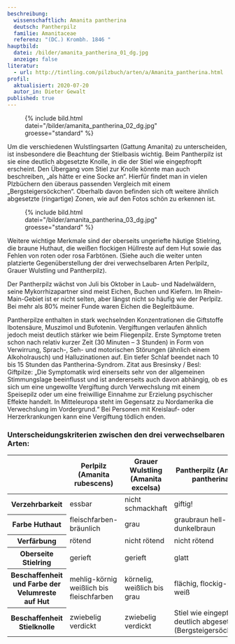 ```yaml
---
beschreibung:
  wissenschaftlich: Amanita pantherina
  deutsch: Pantherpilz
  familie: Amanitaceae
  referenz: "(DC.) Krombh. 1846 "
hauptbild:
  datei: /bilder/amanita_pantherina_01_dg.jpg
  anzeige: false
literatur:
  - url: http://tintling.com/pilzbuch/arten/a/Amanita_pantherina.html
profil:
  aktualisiert: 2020-07-20
  autor_in: Dieter Gewalt
published: true
---
```

<figure>{% include bild.html datei="/bilder/amanita_pantherina_02_dg.jpg" groesse="standard" %}</figure>

Um die verschiedenen Wulstlingsarten (Gattung Amanita) zu unterscheiden, ist insbesondere die Beachtung der Stielbasis wichtig. Beim Pantherpilz ist sie eine deutlich abgesetzte Knolle, in die der Stiel wie eingepfropft erscheint. Den Übergang vom Stiel zur Knolle könnte man auch beschreiben, „als hätte er eine Socke an“. Hierfür findet man in vielen Plzbüchern den überaus passenden Vergleich mit einem „Bergsteigersöckchen“. Oberhalb davon befinden sich oft weitere ähnlich abgesetzte (ringartige) Zonen, wie auf den Fotos schön zu erkennen ist.

<figure>{% include bild.html datei="/bilder/amanita_pantherina_03_dg.jpg" groesse="standard" %}</figure>

Weitere wichtige Merkmale sind der oberseits ungeriefte häutige Stielring, die braune Huthaut, die weißen flockigen Hüllreste auf dem Hut sowie das Fehlen von roten oder rosa Farbtönen. (Siehe auch die weiter unten platzierte Gegenüberstellung der drei verwechselbaren Arten Perlpilz, Grauer Wulstling und Pantherpilz).

Der Pantherpilz wächst von Juli bis Oktober in Laub- und Nadelwäldern, seine Mykorrhizapartner sind meist Eichen, Buchen und Kiefern. Im Rhein-Main-Gebiet ist er nicht selten, aber längst nicht so häufig wie der Perlpilz. Bei mehr als 80% meiner Funde waren Eichen die Begleitbäume.

Pantherpilze enthalten in stark wechselnden Konzentrationen die Giftstoffe Ibotensäure, Muszimol und Bufotenin. Vergiftungen verlaufen ähnlich jedoch meist deutlich stärker wie beim Fliegenpilz. Erste Symptome treten schon nach relativ kurzer Zeit (30 Minuten – 3 Stunden) in Form von Verwirrung, Sprach-, Seh- und motorischen Störungen (ähnlich einem Alkoholrausch) und Halluzinationen auf. Ein tiefer Schlaf beendet nach 10 bis 15 Stunden das Pantherina-Syndrom. Zitat aus Bresinsky / Besl: Giftpilze: „Die Symptomatik wird einerseits sehr von der allgemeinen Stimmungslage beeinflusst und ist andererseits auch davon abhängig, ob es sich um eine ungewollte Vergiftung durch Verwechslung mit einem Speisepilz oder um eine freiwillige Einnahme zur Erzielung psychischer Effekte handelt. In Mitteleuropa steht im Gegensatz zu Nordamerika die Verwechslung im Vordergrund.“ Bei Personen mit Kreislauf- oder Herzerkrankungen kann eine Vergiftung tödlich enden.

### Unterscheidungskriterien zwischen den drei verwechselbaren Arten:

<div class="table-responsive">
<table class="table">
  <thead>
    <tr>
      <th> </th>
      <th>Perlpilz (Amanita rubescens)</th>
      <th>Grauer Wulstling (Amanita excelsa)</th>
      <th>Pantherpilz (Amanita pantherina)</th>
    </tr>
  </thead>
  <tbody>
    <tr>
      <th>Verzehrbarkeit</th>
      <td>essbar</td>
      <td>nicht schmackhaft</td>
      <td>giftig!</td>
    </tr>
    <tr>
      <th>Farbe Huthaut</th>
      <td>fleischfarben-bräunlich</td>
      <td>grau</td>
      <td>graubraun	hell- bis dunkelbraun</td>
    </tr>
    <tr>
      <th>Verfärbung</th>
      <td>rötend</td>
      <td>nicht rötend</td>
      <td>nicht rötend</td>
    </tr>
    <tr>
      <th>Oberseite Stielring</th>
      <td>gerieft</td>
      <td>gerieft</td>
      <td>glatt</td>
    </tr>
    <tr>
      <th>Beschaffenheit und Farbe der Velumreste auf Hut</th>
      <td>mehlig-körnig weißlich bis fleischfarben</td>
      <td>körnelig, weißlich bis grau</td>
      <td>flächig, flockig-häutig, weiß</td>
    </tr>
    <tr>
      <th>Beschaffenheit Stielknolle</th>
      <td>zwiebelig verdickt</td>
      <td>zwiebelig verdickt</td>
      <td>Stiel wie eingepfropft, deutlich abgesetzt (Bergsteigersöckchen)</td>
    </tr>
  </tbody>
</table>
</div>


